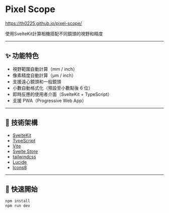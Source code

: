 # Pixel Scope

https://th0225.github.io/pixel-scope/

使用SvelteKit計算相機搭配不同鏡頭的視野和精度

---

## ✨ 功能特色

- 視野範圍自動計算（mm / inch）
- 像素精度自動計算（µm / inch）
- 支援遠心鏡頭和一般鏡頭
- 小數自動格式化（預設至小數點後 6 位）
- 即時反應的使用者介面（SvelteKit + TypeScript）
- 支援 PWA（Progressive Web App）

---

## 🧱 技術架構

- [SvelteKit](https://kit.svelte.dev)
- [TypeScript](https://www.typescriptlang.org/)
- [Vite](https://vite.dev/)
- [Svelte Store](https://svelte.dev/docs#run-time-svelte-store)
- [tailwindcss](https://tailwindcss.com/)
- [Lucide](https://lucide.dev/)
- [Icons8](https://icons8.com/)

---

## 🚀 快速開始

```bash
npm install
npm run dev
```
